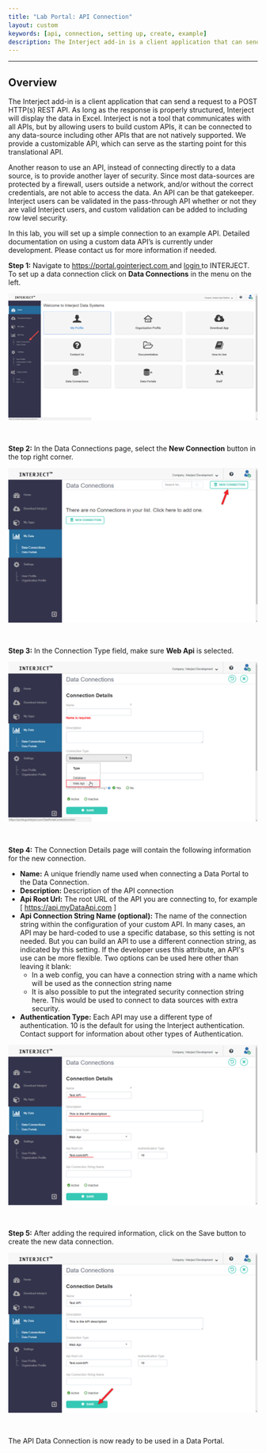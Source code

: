 ```yaml
---
title: "Lab Portal: API Connection"
layout: custom
keywords: [api, connection, setting up, create, example]
description: The Interject add-in is a client application that can send a request to a POST HTTP(s) REST API. As long as the response is properly structured, Interject will display the data in Excel. Interject is not a tool that communicates with all APIs, but by allowing users to build custom APIs, it can be connected to any data-source including other APIs that are not natively supported. We provide a customizable API, which can serve as the starting point for this translational API. 
---
```

* * *

##  **Overview**

The Interject add-in is a client application that can send a request to a POST HTTP(s) REST API. As long as the response is properly structured, Interject will display the data in Excel. Interject is not a tool that communicates with all APIs, but by allowing users to build custom APIs, it can be connected to any data-source including other APIs that are not natively supported. We provide a customizable API, which can serve as the starting point for this translational API. 

  


Another reason to use an API, instead of connecting directly to a data source, is to provide another layer of security. Since most data-sources are protected by a firewall, users outside a network, and/or without the correct credentials, are not able to access the data. An API can be that gatekeeper. Interject users can be validated in the pass-through API whether or not they are valid Interject users, and custom validation can be added to including row level security. 

In this lab, you will set up a simple connection to an example API. Detailed documentation on using a custom data API’s is currently under development. Please contact us for more information if needed. 

  
**Step 1:** Navigate to [ https://portal.gointerject.com ](https://portal.gointerject.com) and [ login ](/wPortal/Logging-In-to-Website-Portal.html) to INTERJECT.  To set up a data connection click on **Data Connections** in the menu on the left.

![](/images/L-Portal-API/01.png)

<br> 


**Step 2:** In the Data Connections page, select the **New Connection** button in the top right corner. 

![](/images/L-Portal-API/02.png)

<br> 


**Step 3:** In the Connection Type field, make sure **Web Api** is selected. 

![](/images/L-Portal-API/03.png)

<br> 


**Step 4:** The Connection Details page will contain the following information for the new connection. 

  * **Name:** A unique friendly name used when connecting a Data Portal to the Data Connection. 
  * **Description:** Description of the API connection 
  * **Api Root Url:** The root URL of the API you are connecting to, for example [ https://api.myDataApi.com ]
  * **Api Connection String Name (optional):** The name of the connection string within the configuration of your custom API. In many cases, an API may be hard-coded to use a specific database, so this setting is not needed. But you can build an API to use a different connection string, as indicated by this setting. If the developer uses this attribute, an API's use can be more flexible. Two options can be used here other than leaving it blank: 
    * In a web config, you can have a connection string with a name which will be used as the connection string name 
    * It is also possible to put the integrated security connection string here. This would be used to connect to data sources with extra security. 
  * **Authentication Type:** Each API may use a different type of authentication. 10 is the default for using the Interject authentication. Contact support for information about other types of Authentication. 



![](/images/L-Portal-API/04.png)

<br> 

**Step 5:** After adding the required information, click on the Save button to create the new data connection. 

![](/images/L-Portal-API/05.png)

<br>

The API Data Connection is now ready to be used in a Data Portal. 

  

